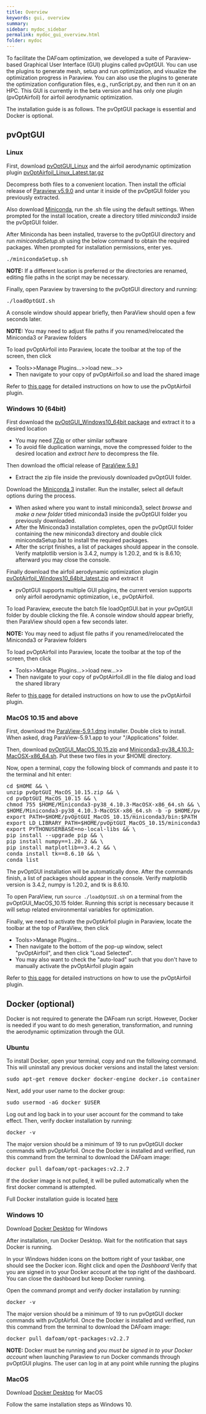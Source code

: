 ```yaml
---
title: Overview
keywords: gui, overview
summary: 
sidebar: mydoc_sidebar
permalink: mydoc_gui_overview.html
folder: mydoc
---
```


To facilitate the DAFoam optimization, we developed a suite of Paraview-based Graphical User Interface (GUI) plugins called pvOptGUI. You can use the plugins to generate mesh, setup and run optimization, and visualize the optimization progress in Paraview. You can also use the plugins to generate the optimization configuration files, e.g., runScript.py, and then run it on an HPC. This GUI is currently in the beta version and has only one plugin (pvOptAirfoil) for airfoil aerodynamic optimization. 

The installation guide is as follows. The pvOptGUI package is essential and Docker is optional.

## pvOptGUI

### Linux

First, download [pvOptGUI_Linux](https://github.com/DAFoam/files/releases/tag/pvOptGUI/pvOptGUI_Linux.tar.gz) and the airfoil aerodynamic optimization plugin [pvOptAirfoil_Linux_Latest.tar.gz](https://github.com/DAFoam/files/releases/tag/pvOptGUI/pvOptAirfoil_Linux_Latest.tar.gz)

Decompress both files to a convenient location. Then install the official release of [Paraview v5.9.0](https://www.paraview.org/paraview-downloads/download.php?submit=Download&version=v5.9&type=binary&os=Linux&downloadFile=ParaView-5.9.0-MPI-Linux-Python3.8-64bit.tar.gz) and untar it inside of the pvOptGUI folder you previously extracted.

Also download [Miniconda](https://repo.anaconda.com/miniconda/Miniconda3-py38_4.10.3-Linux-x86_64.sh), run the .sh file using the default settings. When prompted for the install location, create a directory titled *miniconda3* inside the pvOptGUI folder. 

After Miniconda has been installed, traverse to the pvOptGUI directory and run *minicondaSetup.sh* using the below command to obtain the required packages. When prompted for installation permissions, enter yes.

<pre>
./minicondaSetup.sh
</pre>

**NOTE:** If a different location is preferred or the directories are renamed, editing file paths in the script may be necessary.

Finally, open Paraview by traversing to the pvOptGUI directory and running:

<pre>
./loadOptGUI.sh
</pre>

A console window should appear briefly, then ParaView should open a few seconds later.

**NOTE:** You may need to adjust file paths if you renamed/relocated the Miniconda3 or Paraview folders

To load pvOptAirfoil into Paraview, locate the toolbar at the top of the screen, then click 
- Tools>>Manage Plugins...>>load new...>>
- Then navigate to your copy of pvOptAirfoil.so and load the shared image

Refer to [this page](mydoc_gui_pvoptairfoil.html) for detailed instructions on how to use the pvOptAirfoil plugin.

### Windows 10 (64bit)

First download the [pvOptGUI_Windows10_64bit package](https://github.com/DAFoam/files/releases/download/pvOptGUI/pvOptGUI_Windows10_64bit.zip) and extract it to a desired location
- You may need [7Zip](https://www.7-zip.org/) or other similar software
- To avoid file duplication warnings, move the compressed folder to the desired location and *extract here* to decompress the file.

Then download the official release of [ParaView 5.9.1](https://www.paraview.org/paraview-downloads/download.php?submit=Download&version=v5.9&type=binary&os=Windows&downloadFile=ParaView-5.9.1-Windows-Python3.8-msvc2017-64bit.zip)
- Extract the zip file inside the previously downloaded pvOptGUI folder.

Download the [Miniconda 3](https://repo.anaconda.com/miniconda/Miniconda3-py38_4.10.3-Windows-x86_64.exe) installer. Run the installer, select all default options during the process.
- When asked where you want to install miniconda3, select *browse* and *make a new folder* titled miniconda3 inside the pvOptGUI folder you previously downloaded.
- After the Miniconda3 installation completes, open the pvOptGUI folder containing the new miniconda3 directory and double click minicondaSetup.bat to install the required packages.
- After the script finishes, a list of packages should appear in the console. Verify matplotlib version is 3.4.2, numpy is 1.20.2, and tk is 8.6.10; afterward you may close the console.

Finally download the airfoil aerodynamic optimization plugin [pvOptAirfoil_Windows10_64bit_latest.zip](https://github.com/DAFoam/files/releases/download/pvOptGUI/pvOptAirfoil_Windows10_64bit_latest.zip) and extract it
- pvOptGUI supports multiple GUI plugins, the current version supports only airfoil aerodynamic optimization, i.e., pvOptAirfoil.


To load Paraview, execute the batch file loadOptGUI.bat in your pvOptGUI folder by double clicking the file. A console window should appear briefly, then ParaView should open a few seconds later.

**NOTE:** You may need to adjust file paths if you renamed/relocated the Miniconda3 or Paraview folders


To load pvOptAirfoil into Paraview, locate the toolbar at the top of the screen, then click 
- Tools>>Manage Plugins...>>load new...>>
- Then navigate to your copy of pvOptAirfoil.dll in the file dialog and load the shared library

Refer to [this page](mydoc_gui_pvoptairfoil.html) for detailed instructions on how to use the pvOptAirfoil plugin.

### MacOS 10.15 and above

First, download the [ParaView-5.9.1.dmg](https://github.com/DAFoam/files/releases/download/pvOptGUI/ParaView-5.9.1-OSX10.15-Python3.8-64bit.dmg) installer. Double click to install. When asked, drag ParaView-5.9.1.app to your "/Applications" folder.

Then, download [pvOptGUI_MacOS_10.15.zip](https://github.com/DAFoam/files/releases/download/pvOptGUI/pvOptGUI_MacOS_10.15.zip) and [Miniconda3-py38_4.10.3-MacOSX-x86_64.sh](https://repo.anaconda.com/miniconda/Miniconda3-py38_4.10.3-MacOSX-x86_64.sh). Put these two files in your $HOME directory.

Now, open a terminal, copy the following block of commands and paste it to the terminal and hit enter:

<pre>
cd $HOME && \
unzip pvOptGUI_MacOS_10.15.zip && \
cd pvOptGUI_MacOS_10.15 && \
chmod 755 $HOME/Miniconda3-py38_4.10.3-MacOSX-x86_64.sh && \
$HOME/Miniconda3-py38_4.10.3-MacOSX-x86_64.sh -b -p $HOME/pvOptGUI_MacOS_10.15/miniconda3 && \
export PATH=$HOME/pvOptGUI_MacOS_10.15/miniconda3/bin:$PATH && \
export LD_LIBRARY_PATH=$HOME/pvOptGUI_MacOS_10.15/miniconda3/lib:$LD_LIBRARY_PATH && \
export PYTHONUSERBASE=no-local-libs && \
pip install --upgrade pip && \
pip install numpy==1.20.2 && \
pip install matplotlib==3.4.2 && \
conda install tk==8.6.10 && \
conda list
</pre>

The pvOptGUI installation will be automatically done. After the commands finish, a list of packages should appear in the console. Verify matplotlib version is 3.4.2, numpy is 1.20.2, and tk is 8.6.10.

To open ParaView, run `source ./loadOptGUI.sh` on a terminal from the pvOptGUI_MacOS_10.15 folder. Running this script is necessary because it will setup related environmental variables for optimization.

Finally, we need to activate the pvOptAirfoil plugin in Paraview, locate the toolbar at the top of ParaView, then click 
- Tools>>Manage Plugins...
- Then navigate to the bottom of the pop-up window, select "pvOptAirfoil", and then click "Load Selected".
- You may also want to check the "auto-load" such that you don't have to manually activate the pvOptAirfoil plugin again 

Refer to [this page](mydoc_gui_pvoptairfoil.html) for detailed instructions on how to use the pvOptAirfoil plugin.

## Docker (optional)

Docker is not required to generate the DAFoam run script. However, Docker is needed if you want to do mesh generation, transformation, and running the aerodynamic optimization through the GUI. 
	
### Ubuntu	

To install Docker, open your terminal, copy and run the following command. This will uninstall any previous docker versions and install the latest version:

<pre>
sudo apt-get remove docker docker-engine docker.io containerd runc && sudo apt-get update && sudo apt-get install apt-transport-https ca-certificates curl gnupg-agent   software-properties-common -y && curl -fsSL https://download.docker.com/linux/ubuntu/gpg | sudo apt-key add - && sudo add-apt-repository "deb [arch=amd64] https:// download. docker.com/linux/ubuntu $(lsb_release -cs) stable" && sudo apt-get update && sudo apt-get install docker docker.io -y
</pre>

Next, add your user name to the docker group:

<pre>
sudo usermod -aG docker $USER
</pre>

Log out and log back in to your user account for the command to take effect. Then, verify docker installation by running:

<pre>
docker -v
</pre>

The major version should be a minimum of 19 to run pvOptGUI docker commands with pvOptAirfoil. Once the Docker is installed and verified, run this command from the terminal to download the DAFoam image:

<pre>
docker pull dafoam/opt-packages:v2.2.7
</pre>

If the docker image is not pulled, it will be pulled automatically when the first docker command is attempted.

Full Docker installation guide is located [here](https://docs.docker.com/engine/install/ubuntu/)

### Windows 10

Download [Docker Desktop](https://docs.docker.com/docker-for-windows/install/) for Windows

After installation, run Docker Desktop. Wait for the notification that says Docker is running.

In your Windows hidden icons on the bottom right of your taskbar, one should see the Docker icon. Right click and open the *Dashboard*
Verify that you are signed in to your Docker account at the top right of the dashboard. You can close the dashboard but keep Docker running.

Open the command prompt and verify docker installation by running:

<pre>
docker -v
</pre>

The major version should be a minimum of 19 to run pvOptGUI docker commands with pvOptAirfoil. Once the Docker is installed and verified, run this command from the terminal to download the DAFoam image:

<pre>
docker pull dafoam/opt-packages:v2.2.7
</pre>

**NOTE:** Docker must be running and *you must be signed in to your Docker account* when launching Paraview to run Docker commands through pvOptGUI plugins. The user can log in at any point while running the plugins

### MacOS

Download [Docker Desktop](https://hub.docker.com/editions/community/docker-ce-desktop-mac) for MacOS

Follow the same installation steps as Windows 10.

